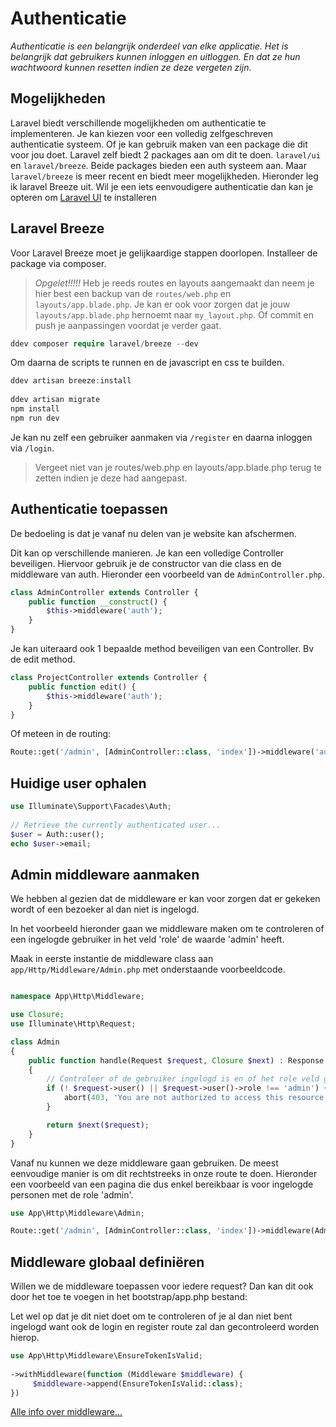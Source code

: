 # Authenticatie

*Authenticatie is een belangrijk onderdeel van elke applicatie. Het is belangrijk dat gebruikers kunnen inloggen en uitloggen. En dat ze hun wachtwoord kunnen resetten indien ze deze vergeten zijn.*

## Mogelijkheden

Laravel biedt verschillende mogelijkheden om authenticatie te implementeren. Je kan kiezen voor een volledig zelfgeschreven authenticatie systeem. Of je kan gebruik maken van een package die dit voor jou doet. Laravel zelf biedt 2 packages aan om dit te doen. `laravel/ui` en `laravel/breeze`. Beide packages bieden een auth systeem aan. Maar `laravel/breeze` is meer recent en biedt meer mogelijkheden. Hieronder leg ik laravel Breeze uit. Wil je een iets eenvoudigere authenticatie dan kan je opteren om [Laravel UI](/laravel/laravel/how-to/laravel-ui) te installeren

## Laravel Breeze

Voor Laravel Breeze moet je gelijkaardige stappen doorlopen. Installeer de package via composer.

> *Opgelet!!!!!* Heb je reeds routes en layouts aangemaakt dan neem je hier best een backup van de `routes/web.php` en `layouts/app.blade.php`. Je kan er ook voor zorgen dat je jouw `layouts/app.blade.php` hernoemt naar `my_layout.php`. Of commit en push je aanpassingen voordat je verder gaat.

``` php
ddev composer require laravel/breeze --dev
```

Om daarna de scripts te runnen en de javascript en css te builden.

``` php
ddev artisan breeze:install
 
ddev artisan migrate
npm install
npm run dev
```

Je kan nu zelf een gebruiker aanmaken via `/register` en daarna inloggen via `/login`.

> Vergeet niet van je routes/web.php en layouts/app.blade.php terug te zetten indien je deze had aangepast.

## Authenticatie toepassen

De bedoeling is dat je vanaf nu delen van je website kan afschermen.

Dit kan op verschillende manieren. Je kan een volledige Controller beveiligen. Hiervoor gebruik je de constructor van die class en de middleware van auth. Hieronder een voorbeeld van de `AdminController.php`.

``` php
class AdminController extends Controller {
    public function __construct() {
        $this->middleware('auth');
    }
}
```

Je kan uiteraard ook 1 bepaalde method beveiligen van een Controller. Bv de edit method.

``` php
class ProjectController extends Controller {
    public function edit() {
        $this->middleware('auth');
    }
}
```

Of meteen in de routing:

``` php
Route::get('/admin', [AdminController::class, 'index'])->middleware('auth');
```

## Huidige user ophalen

``` php
use Illuminate\Support\Facades\Auth;
 
// Retrieve the currently authenticated user...
$user = Auth::user();
echo $user->email;
```

## Admin middleware aanmaken

We hebben al gezien dat de middleware er kan voor zorgen dat er gekeken wordt of een bezoeker al dan niet is ingelogd.

In het voorbeeld hieronder gaan we middleware maken om te controleren of een ingelogde gebruiker in het veld 'role' de waarde 'admin' heeft.

Maak in eerste instantie de middleware class aan `app/Http/Middleware/Admin.php` met onderstaande voorbeeldcode. 

``` php

namespace App\Http\Middleware;

use Closure;
use Illuminate\Http\Request;

class Admin
{
    public function handle(Request $request, Closure $next) : Response
    {
        // Controleer of de gebruiker ingelogd is en of het role veld gelijk is aan 'admin'
        if (! $request->user() || $request->user()->role !== 'admin') {
            abort(403, 'You are not authorized to access this resource.');
        }

        return $next($request);
    }
}
```

Vanaf nu kunnen we deze middleware gaan gebruiken. De meest eenvoudige manier is om dit rechtstreeks in onze route te doen. Hieronder een voorbeeld van een pagina die dus enkel bereikbaar is voor ingelogde personen met de role 'admin'.

``` php
use App\Http\Middleware\Admin;

Route::get('/admin', [AdminController::class, 'index'])->middleware(Admin::class);
```

## Middleware globaal definiëren 

Willen we de middleware toepassen voor iedere request? Dan kan dit ook door het toe te voegen in het bootstrap/app.php bestand:

Let wel op dat je dit niet doet om te controleren of je al dan niet bent ingelogd want ook de login en register route zal dan gecontroleerd worden hierop.

```php
use App\Http\Middleware\EnsureTokenIsValid;
 
->withMiddleware(function (Middleware $middleware) {
     $middleware->append(EnsureTokenIsValid::class);
})
```

[Alle info over middleware...](https://laravel.com/docs/12.x/middleware#main-content)
